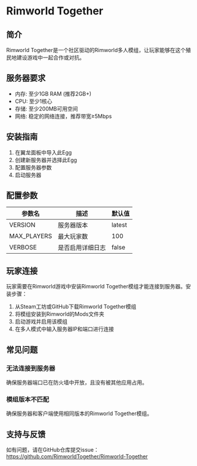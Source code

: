 # Rimworld Together

## 简介

Rimworld Together是一个社区驱动的Rimworld多人模组，让玩家能够在这个殖民地建设游戏中一起合作或对抗。

## 服务器要求

- 内存: 至少1GB RAM (推荐2GB+)
- CPU: 至少1核心
- 存储: 至少200MB可用空间
- 网络: 稳定的网络连接，推荐带宽≥5Mbps

## 安装指南

1. 在翼龙面板中导入此Egg
2. 创建新服务器并选择此Egg
3. 配置服务器参数
4. 启动服务器

## 配置参数

| 参数名 | 描述 | 默认值 |
|-------|------|-------|
| VERSION | 服务器版本 | latest |
| MAX_PLAYERS | 最大玩家数 | 100 |
| VERBOSE | 是否启用详细日志 | false |

## 玩家连接

玩家需要在Rimworld游戏中安装Rimworld Together模组才能连接到服务器。安装步骤：

1. 从Steam工坊或GitHub下载Rimworld Together模组
2. 将模组安装到Rimworld的Mods文件夹
3. 启动游戏并启用该模组
4. 在多人模式中输入服务器IP和端口进行连接

## 常见问题

### 无法连接到服务器

确保服务器端口已在防火墙中开放，且没有被其他应用占用。

### 模组版本不匹配

确保服务器和客户端使用相同版本的Rimworld Together模组。

## 支持与反馈

如有问题，请在GitHub仓库提交issue：https://github.com/RimworldTogether/Rimworld-Together 